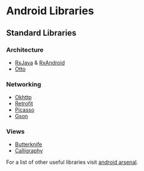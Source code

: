 # Android Libraries

## Standard Libraries

### Architecture
- [RxJava](https://github.com/ReactiveX/RxJava) & [RxAndroid](https://github.com/ReactiveX/RxAndroid)
- [Otto](http://square.github.io/otto/)

### Networking
- [Okhttp](http://square.github.io/okhttp/)
- [Retrofit](https://github.com/square/retrofit)
- [Picasso](http://square.github.io/picasso/)
- [Gson](https://code.google.com/p/google-gson/)

### Views
- [Butterknife](http://jakewharton.github.io/butterknife/)
- [Calligraphy](https://github.com/chrisjenx/Calligraphy)

For a list of other useful libraries visit [android arsenal](http://android-arsenal.com).
